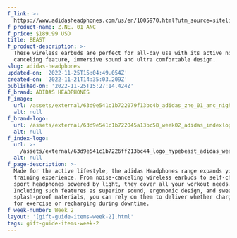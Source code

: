 ```yaml
---
f_link: >-
  https://www.adidasheadphones.com/us/en/1005970.html?utm_source=sitelink&amp;utm_medium=hypebe[%E2%80%A6]paign=giftindex_marketing_us_202211&amp;utm_content=zne01anc
f_product-name: Z.NE. 01 ANC
f_price: $189.99 USD
title: BEAST
f_product-description: >-
  These wireless earbuds are perfect for all-day use with its active noise
  canceling feature, immersive sound and ultra comfortable design.
slug: adidas-headphones
updated-on: '2022-11-25T15:04:49.054Z'
created-on: '2022-11-21T14:35:03.209Z'
published-on: '2022-11-25T15:27:14.424Z'
f_brand: ADIDAS HEADPHONES
f_image:
  url: /assets/external/63d9e541c1b722079f13bc4b_adidas_zne_01_anc_nightgrey_01.png
  alt: null
f_brand-logo:
  url: /assets/external/63d9e541c1b722045a13bc58_week02_adidas_indexlogo-white.png
  alt: null
f_index-logo:
  url: >-
    /assets/external/63d9e541c1b7226ff213bc44_logo_hypebeast_adidas_week04_v2.svg
  alt: null
f_page-description: >-
  Made for the active lifestyle, the adidas Headphones range expands your
  training experience. From noise-canceling wireless earbuds to self-charging
  sport headphones powered by light, they cover all your workout needs.
  Including such features as superior sound, ergonomic design, and sweat-and
  splash-proof materials, you can rely on them to deliver whether charging up
  for exercise or recharging during downtime.
f_week-number: Week 2
layout: '[gift-guide-items-week-2].html'
tags: gift-guide-items-week-2
---
```



